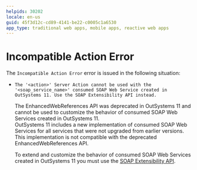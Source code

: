 ```yaml
---
helpids: 30202
locale: en-us
guid: 45f3d12c-cd89-4141-be22-c0005c1a6530
app_type: traditional web apps, mobile apps, reactive web apps
---
```


# Incompatible Action Error

The `Incompatible Action Error` error is issued in the following situation:

* `The '<action>' Server Action cannot be used with the '<soap_service_name>' consumed SOAP Web Service created in OutSystems 11. Use the SOAP Extensibility API instead.`
  
    The EnhancedWebReferences API was deprecated in OutSystems 11 and cannot be used to customize the behavior of consumed SOAP Web Services created in OutSystems 11.  
    OutSystems 11 includes a new implementation of consumed SOAP Web Services for all services that were not upgraded from earlier versions. This implementation is not compatible with the deprecated EnhancedWebReferences API.
    
    To extend and customize the behavior of consumed SOAP Web Services created in OutSystems 11 you must use the [SOAP Extensibility API](../../apis/soap-extensibility-api.md).
